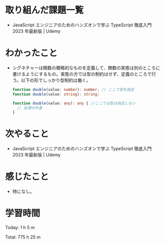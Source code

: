 # 取り組んだ課題一覧
- JavaScript エンジニアのためのハンズオンで学ぶ TypeScript 徹底入門 2023 年最新版 | Udemy

# わかったこと
- シグネチャーは関数の概略的なものを定義して、関数の実態は別のところに書けるようにするもの。実態の方では型の制約はせず、定義のところで行う。以下の形でしっかり型制約は働く。
  ```typescript
  function double(value: number): number; // ここで型を指定
  function double(value: string): string;

  function double(value: any): any { //ここでは型は指定しない
    // 処理の中身
  }

# 次やること
- JavaScript エンジニアのためのハンズオンで学ぶ TypeScript 徹底入門 2023 年最新版 | Udemy

# 感じたこと
- 特になし。

# 学習時間
Today: 1 h 5 m

Total: 775 h 25 m
